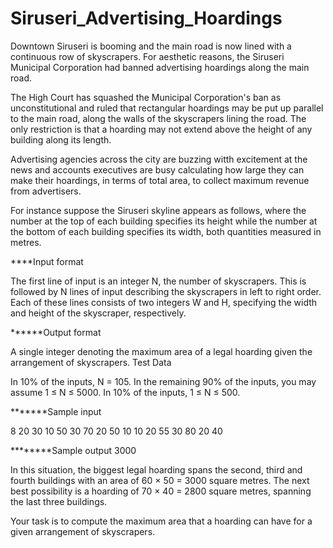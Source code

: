 # Siruseri_Advertising_Hoardings

Downtown Siruseri is booming and the main road is now lined with a continuous row of skyscrapers. For aesthetic reasons, the Siruseri Municipal Corporation had banned advertising hoardings along the main road.

The High Court has squashed the Municipal Corporation's ban as unconstitutional and ruled that rectangular hoardings may be put up parallel to the main road, along the walls of the skyscrapers lining the road. The only restriction is that a hoarding may not extend above the height of any building along its length.

Advertising agencies across the city are buzzing witth excitement at the news and accounts executives are busy calculating how large they can make their hoardings, in terms of total area, to collect maximum revenue from advertisers.

For instance suppose the Siruseri skyline appears as follows, where the number at the top of each building specifies its height while the number at the bottom of each building specifies its width, both quantities measured in metres.

****Input format

The first line of input is an integer N, the number of skyscrapers. This is followed by N lines of input describing the skyscrapers in left to right order. Each of these lines consists of two integers W and H, specifying the width and height of the skyscraper, respectively.

******Output format

A single integer denoting the maximum area of a legal hoarding given the arrangement of skyscrapers.
Test Data

In 10% of the inputs, N = 105. In the remaining 90% of the inputs, you may assume 1 ≤ N ≤ 5000. In 10% of the inputs, 1 ≤ N ≤ 500.

*******Sample input

8
20 30
10 50
30 70
20 50
10 10
20 55
30 80
20 40

********Sample output
3000

In this situation, the biggest legal hoarding spans the second, third and fourth buildings with an area of 60 × 50 = 3000 square metres. The next best possibility is a hoarding of 70 × 40 = 2800 square metres, spanning the last three buildings.

Your task is to compute the maximum area that a hoarding can have for a given arrangement of skyscrapers.
